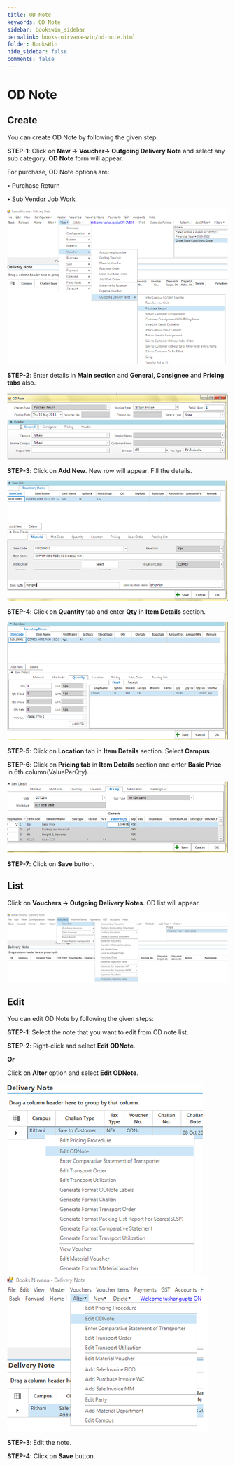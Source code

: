 ```yaml
---
title: OD Note
keywords: OD Note
sidebar: bookswin_sidebar
permalink: books-nirvana-win/od-note.html
folder: BooksWin
hide_sidebar: false
comments: false
---
```


# OD Note

## Create

You can create OD Note by following the given step:

**STEP-1**: Click on **New -> Voucher-> Outgoing Delivery Note** and select any sub category. **OD Note** form will appear.

For purchase, OD Note options are:

**•** Purchase Return

**•** Sub Vendor Job Work


![](/images/odnotes-create.png)


**STEP-2**: Enter details in **Main section** and **General, Consignee** and **Pricing tabs** also.

![](/images/odnotes-create-general.png)

**STEP-3**: Click on **Add New**. New row will appear. Fill the details.

![](/images/odnotes-create-general-addnew.png)

**STEP-4**: Click on **Quantity** tab and enter **Qty** in **Item Details** section.

![](/images/odnotes-create-general-addnew-itemdetail.png)

**STEP-5**: Click on **Location** tab in **Item Details** section. Select **Campus**.

**STEP-6**: Click on **Pricing tab** in **Item Details** section and enter **Basic Price** in 6th column(ValuePerQty).

![](/images/odnotes-create-general-addnew-pricing.png)

**STEP-7**: Click on **Save** button.



## List

Click on **Vouchers -> Outgoing Delivery Notes**. OD list will appear.

![](/images/odnotes-list.png)

## Edit

You can edit OD Note by following the given steps:

**STEP-1**: Select the note that you want to edit from OD note list.

**STEP-2**: Right-click and select **Edit ODNote**.

**Or**

Click on **Alter** option and select **Edit ODNote**.

![](/images/odnotes-edit.png)
![](/images/odnotes-edit-save.png)

**STEP-3**: Edit the note.

**STEP-4**: Click on **Save** button.
